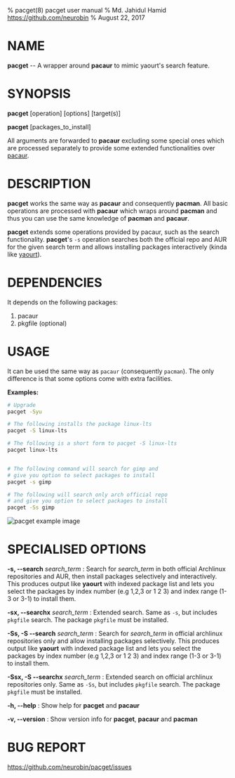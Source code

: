 % pacget(8) pacget user manual
% Md. Jahidul Hamid <https://github.com/neurobin>
% August 22, 2017

# NAME

**pacget** -- A wrapper around **pacaur** to mimic yaourt's search feature.

# SYNOPSIS

**pacget** \[operation] \[options] \[target(s)]

**pacget** \[packages_to_install]

All arguments are forwarded to **pacaur** excluding some special ones which are processed separately to provide some extended functionalities over [pacaur](https://github.com/rmarquis/pacaur).

# DESCRIPTION

**pacget** works the same way as **pacaur** and consequently **pacman**. All basic operations are processed with **pacaur** which wraps around **pacman** and thus you can use the same knowledge of **pacman** and **pacaur**.

**pacget** extends some operations provided by pacaur, such as the search functionality. **pacget**'s `-s` operation searches both the official repo and AUR for the given search term and allows installing packages interactively (kinda like [yaourt](https://github.com/archlinuxfr/yaourt)).

# DEPENDENCIES

It depends on the following packages:

1. pacaur
2. pkgfile (optional)

# USAGE

It can be used the same way as `pacaur` (consequently `pacman`). The only difference is that some options come with extra facilities.

**Examples:**

```bash
# Upgrade
pacget -Syu

# The following installs the package linux-lts
pacget -S linux-lts

# The following is a short form to pacget -S linux-lts
pacget linux-lts


# The following command will search for gimp and
# give you option to select packages to install
pacget -s gimp

# The following will search only arch official repo
# and give you option to select packages to install
pacget -Ss gimp
```

![pacget example image](https://neurobin.org/img/pacget-ex.png)


# SPECIALISED OPTIONS

**-s, --search** *search_term*
: Search for *search_term* in both official Archlinux repositories and AUR, then install packages selectively and interactively. This produces output like **yaourt** with indexed package list and lets you select the packages by index number (e.g 1,2,3 or 1 2 3) and index range (1-3 or 3-1) to install them.

**-sx, --searchx** *search_term*
: Extended search. Same as `-s`, but includes `pkgfile` search. The package `pkgfile` must be installed.

**-Ss, -S --search** *search_term*
: Search for *search_term* in official archlinux repositories only and allow installing packages selectively. This produces output like **yaourt** with indexed package list and lets you select the packages by index number (e.g 1,2,3 or 1 2 3) and index range (1-3 or 3-1) to install them.

**-Ssx, -S --searchx** *search_term*
: Extended search on official archlinux repositories only. Same as `-Ss`, but includes `pkgfile` search. The package `pkgfile` must be installed.

**-h, --help**
: Show help for **pacget** and **pacaur**

**-v, --version**
: Show version info for **pacget**, **pacaur** and **pacman**

# BUG REPORT

<https://github.com/neurobin/pacget/issues>

